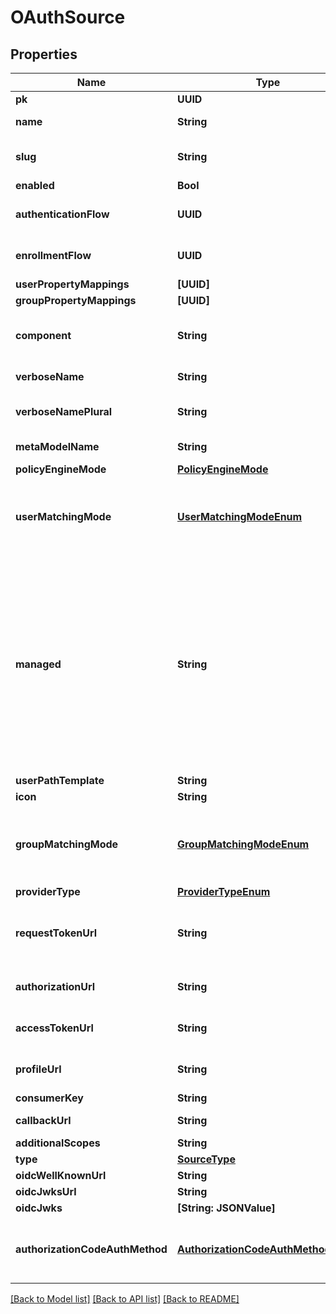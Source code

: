 # OAuthSource

## Properties
Name | Type | Description | Notes
------------ | ------------- | ------------- | -------------
**pk** | **UUID** |  | [readonly] 
**name** | **String** | Source&#39;s display Name. | 
**slug** | **String** | Internal source name, used in URLs. | 
**enabled** | **Bool** |  | [optional] 
**authenticationFlow** | **UUID** | Flow to use when authenticating existing users. | [optional] 
**enrollmentFlow** | **UUID** | Flow to use when enrolling new users. | [optional] 
**userPropertyMappings** | **[UUID]** |  | [optional] 
**groupPropertyMappings** | **[UUID]** |  | [optional] 
**component** | **String** | Get object component so that we know how to edit the object | [readonly] 
**verboseName** | **String** | Return object&#39;s verbose_name | [readonly] 
**verboseNamePlural** | **String** | Return object&#39;s plural verbose_name | [readonly] 
**metaModelName** | **String** | Return internal model name | [readonly] 
**policyEngineMode** | [**PolicyEngineMode**](PolicyEngineMode.md) |  | [optional] 
**userMatchingMode** | [**UserMatchingModeEnum**](UserMatchingModeEnum.md) | How the source determines if an existing user should be authenticated or a new user enrolled. | [optional] 
**managed** | **String** | Objects that are managed by authentik. These objects are created and updated automatically. This flag only indicates that an object can be overwritten by migrations. You can still modify the objects via the API, but expect changes to be overwritten in a later update. | [readonly] 
**userPathTemplate** | **String** |  | [optional] 
**icon** | **String** |  | [readonly] 
**groupMatchingMode** | [**GroupMatchingModeEnum**](GroupMatchingModeEnum.md) | How the source determines if an existing group should be used or a new group created. | [optional] 
**providerType** | [**ProviderTypeEnum**](ProviderTypeEnum.md) |  | 
**requestTokenUrl** | **String** | URL used to request the initial token. This URL is only required for OAuth 1. | [optional] 
**authorizationUrl** | **String** | URL the user is redirect to to conest the flow. | [optional] 
**accessTokenUrl** | **String** | URL used by authentik to retrieve tokens. | [optional] 
**profileUrl** | **String** | URL used by authentik to get user information. | [optional] 
**consumerKey** | **String** |  | 
**callbackUrl** | **String** | Get OAuth Callback URL | [readonly] 
**additionalScopes** | **String** |  | [optional] 
**type** | [**SourceType**](SourceType.md) |  | [readonly] 
**oidcWellKnownUrl** | **String** |  | [optional] 
**oidcJwksUrl** | **String** |  | [optional] 
**oidcJwks** | **[String: JSONValue]** |  | [optional] 
**authorizationCodeAuthMethod** | [**AuthorizationCodeAuthMethodEnum**](AuthorizationCodeAuthMethodEnum.md) | How to perform authentication during an authorization_code token request flow | [optional] 

[[Back to Model list]](../README.md#documentation-for-models) [[Back to API list]](../README.md#documentation-for-api-endpoints) [[Back to README]](../README.md)


